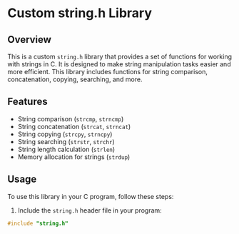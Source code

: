 # Custom string.h Library

## Overview

This is a custom `string.h` library that provides a set of functions for working with strings in C. It is designed to make string manipulation tasks easier and more efficient. This library includes functions for string comparison, concatenation, copying, searching, and more.

## Features

- String comparison (`strcmp`, `strncmp`)
- String concatenation (`strcat`, `strncat`)
- String copying (`strcpy`, `strncpy`)
- String searching (`strstr`, `strchr`)
- String length calculation (`strlen`)
- Memory allocation for strings (`strdup`)

## Usage

To use this library in your C program, follow these steps:

1. Include the `string.h` header file in your program:

```c
#include "string.h"
